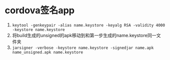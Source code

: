 # cordova签名app

1. ``keytool -genkeypair -alias name.keystore -keyalg RSA -validity 4000 -keystore name.keystore ``
2. 将build生成的unsigned的apk移动到和第一步生成的name.keystore同一文件夹
3. ``jarsigner -verbose -keystore name.keystore -signedjar name.apk name_unsigned.apk name.keystore``